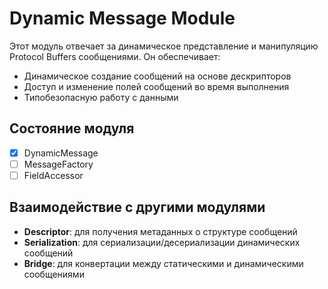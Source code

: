 # Dynamic Message Module

Этот модуль отвечает за динамическое представление и манипуляцию Protocol Buffers сообщениями. Он обеспечивает:

- Динамическое создание сообщений на основе дескрипторов
- Доступ и изменение полей сообщений во время выполнения
- Типобезопасную работу с данными

## Состояние модуля

- [x] DynamicMessage
- [ ] MessageFactory
- [ ] FieldAccessor

## Взаимодействие с другими модулями

- **Descriptor**: для получения метаданных о структуре сообщений
- **Serialization**: для сериализации/десериализации динамических сообщений
- **Bridge**: для конвертации между статическими и динамическими сообщениями
